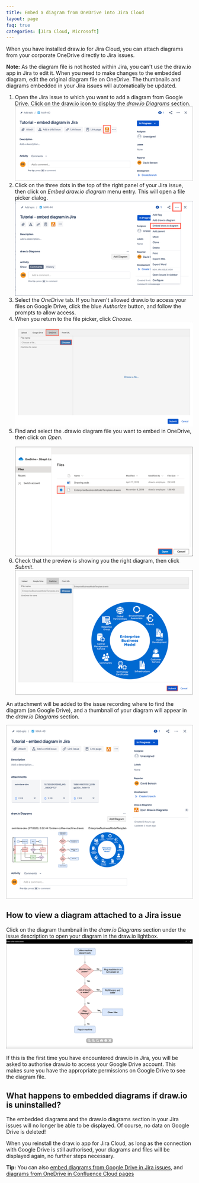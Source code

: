```yaml
---
title: Embed a diagram from OneDrive into Jira Cloud
layout: page
faq: true
categories: [Jira Cloud, Microsoft]
---
```


When you have installed draw.io for Jira Cloud, you can attach diagrams from your corporate OneDrive directly to Jira issues.

**Note:** As the diagram file is not hosted within Jira, you can't use the draw.io app in Jira to edit it. When you need to make changes to the embedded diagram, edit the original diagram file on OneDrive. The thumbnails and diagrams embedded in your Jira issues will automatically be updated.

1. Open the Jira issue to which you want to add a diagram from Google Drive. Click on the draw.io icon to display the _draw.io Diagrams_ section.
<br /><img src="/assets/img/blog/jira-cloud-display-drawio-section.png" style="max-width:100%;height:auto;" alt="Display the draw.io diagrams section in your Jira Cloud tickets">
2. Click on the three dots in the top of the right panel of your Jira issue, then click on _Embed draw.io diagram_ menu entry. This will open a file picker dialog.
<br /><img src="/assets/img/blog/jira-cloud-embed-diagram.png" style="max-width:100%;height:auto;" alt="Click on Embed draw.io diagram via the issue actions menu to open the file picker">
3. Select the _OneDrive_ tab. If you haven't allowed draw.io to access your files on Google Drive, click the blue _Authorize_ button, and follow the prompts to allow access.
4. When you return to the file picker, click _Choose_.
<br /><img src="/assets/img/blog/jira-cloud-choose-diagram-onedrive.png" style="max-width:100%;height:auto;" alt="Click Choose to look for the .drawio diagram file in your Google Drive">
5. Find and select the .drawio diagram file you want to embed in OneDrive, then click on _Open_.  
<br /><img src="/assets/img/blog/jira-cloud-select-diagram-onedrive.png" style="max-width:100%;height:auto;" alt="Double click on the diagram you want to add to your issue">
6. Check that the preview is showing you the right diagram, then click _Submit_.
<br /><img src="/assets/img/blog/jira-cloud-preview-onedrive-diagram-submit.png" style="max-width:100%;height:auto;" alt="Check the preview of your .drawio diagram file on Google Drive">

An attachment will be added to the issue recording where to find the diagram (on Google Drive), and a thumbnail of your diagram will appear in the _draw.io Diagrams_ section.

<img src="/assets/img/blog/jira-cloud-drawio-diagrams.png" style="max-width:100%;height:auto;" alt="Diagrams on a Jira Cloud issue - from Google Drive, One Drive and stored on the ticket itself">

## How to view a diagram attached to a Jira issue

Click on the diagram thumbnail in the _draw.io Diagrams_ section under the issue description to open your diagram in the draw.io lightbox.
<br /><img src="/assets/img/blog/jira-cloud-drawio-lightbox.png" style="max-width:100%;height:auto;" alt="After clicking on a diagram thumbnail, it will open in the draw.io lightbox">

If this is the first time you have encountered draw.io in Jira, you will be asked to authorise draw.io to access your Google Drive account. This makes sure you have the appropriate permissions on Google Drive to see the diagram file.

## What happens to embedded diagrams if draw.io is uninstalled?

The embedded diagrams and the draw.io diagrams section in your Jira issues will no longer be able to be displayed. Of course, no data on Google Drive is deleted!

When you reinstall the draw.io app for Jira Cloud, as long as the connection with Google Drive is still authorised, your diagrams and files will be displayed again, no further steps necessary.

**Tip:** You can also [embed diagrams from Google Drive in Jira issues](/doc/faq/embed-diagram-googledrive-jira-cloud.html), and [diagrams from OneDrive in Confluence Cloud pages](/doc/faq/embed-diagram-onedrive-confluence-cloud.html)
